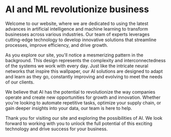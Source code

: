 <!--font:Poppins-->

# AI and ML revolutionize business

Welcome to our website, where we are dedicated to using the latest advances in artificial intelligence and machine learning to transform businesses across various industries. Our team of experts leverages cutting-edge technology to develop innovative solutions that streamline processes, improve efficiency, and drive growth.

As you explore our site, you'll notice a mesmerizing pattern in the background. This design represents the complexity and interconnectedness of the systems we work with every day. Just like the intricate neural networks that inspire this wallpaper, our AI solutions are designed to adapt and learn as they go, constantly improving and evolving to meet the needs of our clients.

We believe that AI has the potential to revolutionize the way companies operate and create new opportunities for growth and innovation. Whether you're looking to automate repetitive tasks, optimize your supply chain, or gain deeper insights into your data, our team is here to help.

Thank you for visiting our site and exploring the possibilities of AI. We look forward to working with you to unlock the full potential of this exciting technology and drive success for your business.

<!--

Write me markdown content of website with wallpaper:

"A pattern of interconnected nodes and lines resembling a neural network"

The header of the page should not be copy of the text but rather a real content of the website which is using this wallpaper.


---


# NeuroNet Wallpaper

Welcome to our website featuring the mesmerizing NeuroNet wallpaper! This unique pattern of interconnected nodes and lines resembles a neural network, which is fitting since we specialize in artificial intelligence and machine learning.

Our team of experts uses cutting-edge technology to develop AI solutions for businesses across various industries. We believe that with the right tools and knowledge, AI can transform the way companies operate and create more efficient and effective processes.

As you browse our website, take a moment to appreciate the intricate design of the NeuroNet wallpaper. It's not just a pretty pattern - it represents the complexity and interconnectedness of the systems we work with every day.

Thank you for visiting and we hope you find our content informative and engaging.


---


Heading should not include word "wallpaper". The website should not be about the wallpaper itself, wallpaper is just a related background, rewrite whole content.


---


# Welcome to Our AI-Powered World

At our company, we are passionate about harnessing the power of artificial intelligence and machine learning to transform businesses across various industries. Our team of experts uses cutting-edge technology to develop innovative solutions that streamline processes, improve efficiency, and drive growth.

As you explore our website, you'll notice a mesmerizing pattern of interconnected nodes and lines in the background. This design represents the complexity and interconnectedness of the systems we work with every day. Just like the intricate neural networks that inspire this wallpaper, our AI solutions are designed to adapt and learn as they go, constantly improving and evolving to meet the needs of our clients.

We believe that AI has the potential to revolutionize the way companies operate and create new opportunities for growth and innovation. Whether you're looking to automate repetitive tasks, optimize your supply chain, or gain deeper insights into your data, our team is here to help.

Thank you for visiting our site and exploring the possibilities of AI. We look forward to working with you to unlock the full potential of this exciting technology.


---


Heading is too long, rewrite whole content.


---


# Harnessing the Power of AI for Business Transformation

Welcome to our website, where we are dedicated to using artificial intelligence and machine learning to revolutionize the way businesses operate. Our team of experts leverages cutting-edge technology to develop innovative solutions that streamline processes, improve efficiency, and drive growth.

As you explore our site, you'll notice a mesmerizing pattern in the background. This design represents the complexity and interconnectedness of the systems we work with every day. Just like the intricate neural networks that inspire this wallpaper, our AI solutions are designed to adapt and learn as they go, constantly improving and evolving to meet the needs of our clients.

We believe that AI has the potential to transform every aspect of business, from automating repetitive tasks to optimizing supply chains and gaining deeper insights into data. With our expertise and experience, we can help you unlock the full potential of this exciting technology.

Thank you for visiting our site and exploring the possibilities of AI. We look forward to working with you to drive innovation and growth in your business.


---


Heading is too long, rewrite whole content.


---


# Revolutionizing Business with AI and Machine Learning

Welcome to our website, where we are dedicated to using the latest advances in artificial intelligence and machine learning to transform businesses across various industries. Our team of experts leverages cutting-edge technology to develop innovative solutions that streamline processes, improve efficiency, and drive growth.

As you explore our site, you'll notice a mesmerizing pattern in the background. This design represents the complexity and interconnectedness of the systems we work with every day. Just like the intricate neural networks that inspire this wallpaper, our AI solutions are designed to adapt and learn as they go, constantly improving and evolving to meet the needs of our clients.

We believe that AI has the potential to revolutionize the way companies operate and create new opportunities for growth and innovation. Whether you're looking to automate repetitive tasks, optimize your supply chain, or gain deeper insights into your data, our team is here to help.

Thank you for visiting our site and exploring the possibilities of AI. We look forward to working with you to unlock the full potential of this exciting technology and drive success for your business.


---


Write me a Google font which is best fitting for the website.

Pick from the list:
- Barlow Condensed
- Exo 2
- Raleway
- Lobster
- Great Vibes
- IBM Plex Sans
- Orbitron
- Dancing Script
- Roboto
- Futura
- Open Sans
- Montserrat
- Playfair Display
- Alegreya
- Poppins
- Lato
- Inter


Write just the font name nothing else.


---


Poppins

-->
